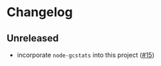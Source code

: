 # Changelog

## Unreleased

- incorporate `node-gcstats` into this project ([#15](https://github.com/signalfx/signalfx-nodejs-collect/pull/15))
